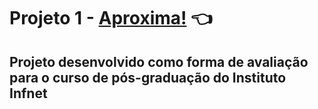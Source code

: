 # Projeto 1 - [Aproxima!](https://adoring-northcutt-13bb8a.netlify.app/) 👈 

## Projeto desenvolvido como forma de avaliação para o curso de pós-graduação do Instituto Infnet

